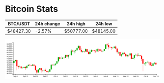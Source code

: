 # Bitcoin Stats

BTC/USDT|24h change|24h high|24h low|
|---|---|---|---|
|$48427.30|-2.57%|$50777.00|$48145.00|

<img src="./chart.svg">
